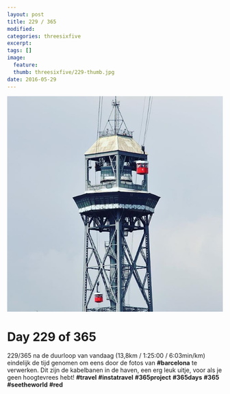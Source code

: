 ```yaml
---
layout: post
title: 229 / 365
modified:
categories: threesixfive
excerpt:
tags: []
image:
  feature: 
  thumb: threesixfive/229-thumb.jpg
date: 2016-05-29
---
```


![229](/images/threesixfive/229.jpg)

# Day 229 of 365

229/365 na de duurloop van vandaag (13,8km / 1:25:00 / 6:03min/km) eindelijk de tijd genomen om eens door de fotos van **\#barcelona** te verwerken. Dit zijn de kabelbanen in de haven, een erg leuk uitje, voor als je geen hoogtevrees hebt! **\#travel** **\#instatravel** **\#365project** **\#365days** **\#365** **\#seetheworld** **\#red**
